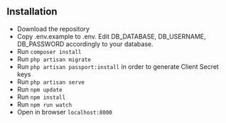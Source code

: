 ## Installation

- Download the repository 
- Copy .env.example to .env. Edit DB_DATABASE, DB_USERNAME, DB_PASSWORD accordingly to your database.
- Run ```composer install```
- Run ```php artisan migrate```
- Run ```php artisan passport:install``` in order to generate Client Secret keys
- Run ```php artisan serve```
- Run ```npm update```
- Run ```npm install```
- Run ```npm run watch```
- Open in browser ```localhost:8000```
